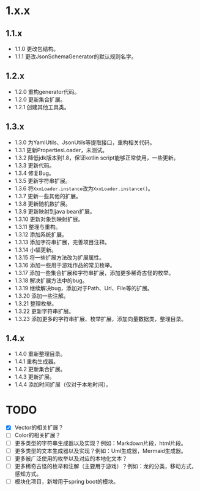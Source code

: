 # 1.x.x

## 1.1.x

* 1.1.0 更改包结构。
* 1.1.1 更改JsonSchemaGenerator的默认规则名字。

## 1.2.x

* 1.2.0 重构generator代码。
* 1.2.0 更新集合扩展。
* 1.2.1 创建其他工具类。

## 1.3.x

* 1.3.0 为YamlUtils、JsonUtils等提取接口，重构相关代码。
* 1.3.1 更新PropertiesLoader，未测试。
* 1.3.2 降低jdk版本到1.8，保证kotlin script能够正常使用，一些更新。
* 1.3.3 更新代码。
* 1.3.4 修复Bug。
* 1.3.5 更新字符串扩展。
* 1.3.6 将`XxxLoader.instance`改为`XxxLoader.instance()`。
* 1.3.7 更新一些其他的扩展。
* 1.3.8 更新随机数扩展。
* 1.3.9 更新映射到java bean扩展。
* 1.3.10 更新对象到映射扩展。
* 1.3.11 整理与重构。
* 1.3.12 添加系统扩展。
* 1.3.13 添加字符串扩展，完善项目注释。
* 1.3.14 小幅更新。
* 1.3.15 将一些扩展方法改为扩展属性。
* 1.3.16 添加一些用于游戏作品的常见枚举。
* 1.3.17 添加一些集合扩展和字符串扩展，添加更多稀奇古怪的枚举。
* 1.3.18 解决扩展方法中的bug。
* 1.3.19 继续解决bug，添加对于Path、Url、File等的扩展。
* 1.3.20 添加一些注解。
* 1.3.21 整理枚举。
* 1.3.22 更新字符串扩展。
* 1.3.23 添加更多的字符串扩展、枚举扩展，添加向量数据类，整理目录。

## 1.4.x

* 1.4.0 重新整理目录。
* 1.4.1 重构生成器。
* 1.4.2 更新集合扩展。
* 1.4.3 更新扩展。
* 1.4.4 添加时间扩展（仅对于本地时间）。

# TODO

* [X] Vector的相关扩展？
* [ ] Color的相关扩展？
* [ ] 更多类型的字符串生成器以及实现？例如：Markdown片段，html片段。
* [ ] 更多类型的文本生成器以及实现？例如：Uml生成器，Mermaid生成器。
* [ ] 更多被广泛使用的枚举以及对应的本地化文本？
* [ ] 更多稀奇古怪的枚举和注解（主要用于游戏）？例如：龙的分类，移动方式，感知方式。
* [ ] 模块化项目，新增用于spring boot的模块。
